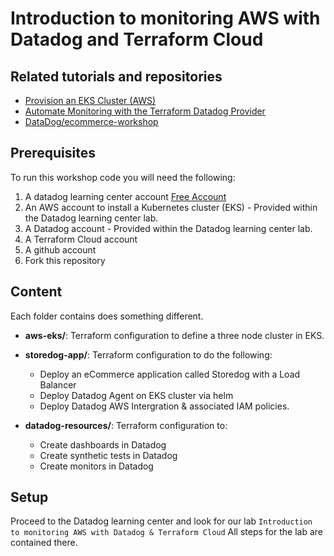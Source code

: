 # Introduction to monitoring AWS with Datadog and Terraform Cloud

## Related tutorials and repositories

* [Provision an EKS Cluster (AWS)](https://developer.hashicorp.com/terraform/tutorials/kubernetes/eks)
* [Automate Monitoring with the Terraform Datadog Provider](https://developer.hashicorp.com/terraform/tutorials/applications/datadog-provider)
* [DataDog/ecommerce-workshop](https://github.com/DataDog/ecommerce-workshop/tree/main/deploy/generic-k8s/ecommerce-app)

## Prerequisites
To run this workshop code you will need the following:
1. A datadog learning center account [Free Account](https://learn.datadoghq.com/)
2. An AWS account to install a Kubernetes cluster (EKS) - Provided within the Datadog learning center lab. 
2. A Datadog account - Provided within the Datadog learning center lab. 
3. A Terraform Cloud account
4. A github account
5. Fork this repository

## Content

Each folder contains does something different.

* **aws-eks/**: Terraform configuration to define a three node cluster in EKS.
* **storedog-app/**: Terraform configuration to do the following:

  * Deploy an eCommerce application called Storedog with a Load Balancer
  * Deploy Datadog Agent on EKS cluster via helm
  * Deploy Datadog AWS Intergration & associated IAM policies.
* **datadog-resources/**: Terraform configuration to:

  * Create dashboards in Datadog
  * Create synthetic tests in Datadog
  * Create monitors in Datadog

## Setup
Proceed to the Datadog learning center and look for our lab `Introduction to monitoring AWS with Datadog & Terraform Cloud`
All steps for the lab are contained there. 